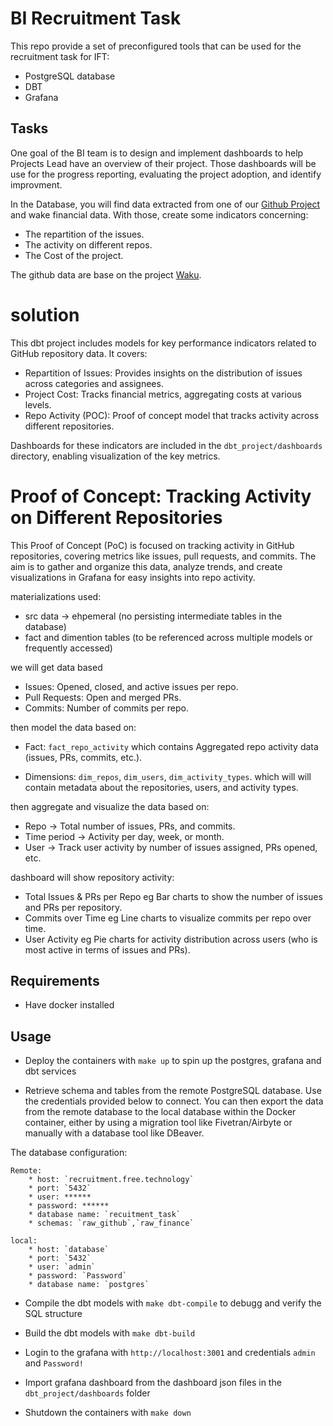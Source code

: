# BI Recruitment Task

This repo provide a set of preconfigured tools that can be used for the recruitment task for IFT:

* PostgreSQL database
* DBT
* Grafana

## Tasks

One goal of the BI team is to design and implement dashboards to help Projects Lead have an overview of their project.
Those dashboards will be use for the progress reporting, evaluating the project adoption, and identify improvment.

In the Database, you will find data extracted from one of our [Github Project](https://github.com/waku-org/) and wake financial data. With those, create some indicators concerning:
 - The repartition of the issues.
 - The activity on different repos.
 - The Cost of the project.

The github data are base on the project [Waku](https://github.com/waku-org/).


# solution
This dbt project includes models for key performance indicators related to GitHub repository data. It covers:

- Repartition of Issues: Provides insights on the distribution of issues across categories and assignees.
- Project Cost: Tracks financial metrics, aggregating costs at various levels.
- Repo Activity (POC): Proof of concept model that tracks activity across different repositories.

Dashboards for these indicators are included in the `dbt_project/dashboards` directory, enabling visualization of the key metrics.

# Proof of Concept: Tracking Activity on Different Repositories

This Proof of Concept (PoC) is focused on tracking activity in GitHub repositories, covering metrics like issues, pull requests, and commits. The aim is to gather and organize this data, analyze trends, and create visualizations in Grafana for easy insights into repo activity.

materializations used:
- src data -> ehpemeral (no persisting intermediate tables in the database)
- fact and dimention tables (to be referenced across multiple models or frequently accessed)


we will get data based 
- Issues: Opened, closed, and active issues per repo.
- Pull Requests: Open and merged PRs.
- Commits: Number of commits per repo.

then model the data based on:
- Fact: `fact_repo_activity` which contains Aggregated repo activity data (issues, PRs, commits, etc.).

- Dimensions: `dim_repos`, `dim_users`, `dim_activity_types`. which will will contain metadata about the repositories, users, and activity types.

then aggregate and visualize the data based on:
- Repo -> Total number of issues, PRs, and commits.
- Time period -> Activity per day, week, or month.
- User -> Track user activity by number of issues assigned, PRs opened, etc.

dashboard will show repository activity:
- Total Issues & PRs per Repo eg Bar charts to show the number of issues and PRs per repository.
- Commits over Time eg Line charts to visualize commits per repo over time.
- User Activity eg Pie charts for activity distribution across users (who is most active in terms of issues and PRs).

## Requirements

* Have docker installed

## Usage

* Deploy the containers with `make up` to spin up the postgres, grafana and dbt services

* Retrieve schema and tables from the remote PostgreSQL database. Use the credentials provided below to connect. You can then export the data from the remote database to the local database within the Docker container, either by using a migration tool like Fivetran/Airbyte or manually with a database tool like DBeaver.
 
The database configuration:

    Remote:
        * host: `recruitment.free.technology`
        * port: `5432`
        * user: ******
        * password: ******
        * database name: `recuitment_task`
        * schemas: `raw_github`,`raw_finance`
    
    local:
        * host: `database`
        * port: `5432`
        * user: `admin`
        * password: `Password`
        * database name: `postgres`

* Compile the dbt models with `make dbt-compile` to debugg and verify the SQL structure

* Build the dbt models with `make dbt-build`

* Login to the grafana with `http://localhost:3001` and credentials `admin` and `Password!`

* Import grafana dashboard from the dashboard json files in the `dbt_project/dashboards` folder

* Shutdown the containers with `make down`